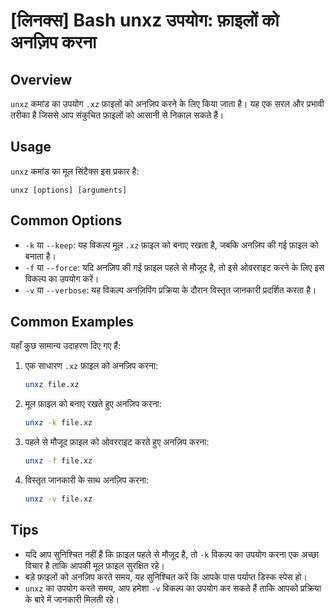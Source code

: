 # [लिनक्स] Bash unxz उपयोग: फ़ाइलों को अनज़िप करना

## Overview
`unxz` कमांड का उपयोग `.xz` फ़ाइलों को अनज़िप करने के लिए किया जाता है। यह एक सरल और प्रभावी तरीका है जिससे आप संकुचित फ़ाइलों को आसानी से निकाल सकते हैं।

## Usage
`unxz` कमांड का मूल सिंटैक्स इस प्रकार है:

```
unxz [options] [arguments]
```

## Common Options
- `-k` या `--keep`: यह विकल्प मूल `.xz` फ़ाइल को बनाए रखता है, जबकि अनज़िप की गई फ़ाइल को बनाता है।
- `-f` या `--force`: यदि अनज़िप की गई फ़ाइल पहले से मौजूद है, तो इसे ओवरराइट करने के लिए इस विकल्प का उपयोग करें।
- `-v` या `--verbose`: यह विकल्प अनज़िपिंग प्रक्रिया के दौरान विस्तृत जानकारी प्रदर्शित करता है।

## Common Examples
यहाँ कुछ सामान्य उदाहरण दिए गए हैं:

1. एक साधारण `.xz` फ़ाइल को अनज़िप करना:
   ```bash
   unxz file.xz
   ```

2. मूल फ़ाइल को बनाए रखते हुए अनज़िप करना:
   ```bash
   unxz -k file.xz
   ```

3. पहले से मौजूद फ़ाइल को ओवरराइट करते हुए अनज़िप करना:
   ```bash
   unxz -f file.xz
   ```

4. विस्तृत जानकारी के साथ अनज़िप करना:
   ```bash
   unxz -v file.xz
   ```

## Tips
- यदि आप सुनिश्चित नहीं हैं कि फ़ाइल पहले से मौजूद है, तो `-k` विकल्प का उपयोग करना एक अच्छा विचार है ताकि आपकी मूल फ़ाइल सुरक्षित रहे।
- बड़े फ़ाइलों को अनज़िप करते समय, यह सुनिश्चित करें कि आपके पास पर्याप्त डिस्क स्पेस हो।
- `unxz` का उपयोग करते समय, आप हमेशा `-v` विकल्प का उपयोग कर सकते हैं ताकि आपको प्रक्रिया के बारे में जानकारी मिलती रहे।